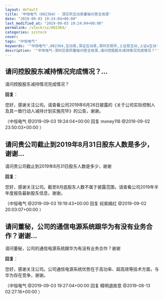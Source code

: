 ```yaml
---
layout: default
title: '中恒电气（002364）- 深交所互动易董秘问答全收录'
date: "2019-09-03 19:24:04+00:00"
last_modified_at: "2019-09-03 19:24:04+00:00"
permalink: /stock/sz/002364/
categories: szstock
cover: 
tags: "中恒电气"
keywords: '"中恒电气",002364,互动易,深证互动易,深圳交易所,上证易互动,上证e互动'
description: '"中恒电气-深圳交易所董秘问答全收录,请问控股股东减持情况完成情况？"'
---
```


## 请问控股股东减持情况完成情况？...

请问控股股东减持情况完成情况？

**回复**：

您好，感谢关注公司。请查看公司2019年6月26日披露的《关于公司实际控制人及其一致行动人减持计划实施完毕》的公告，谢谢。 

（中恒电气  @2019-09-03 19:24:04+00:00 回复 money118  @2019-09-02 23:50:03+00:00 ）

## 请问贵公司截止到2019年8月31日股东人数是多少，谢谢...

请问贵公司截止到2019年8月31日股东人数是多少，谢谢

**回复**：

您好，感谢关注公司。截至8月底股东人数不属于披露范围，请查看公司2019年半年度报告最新股东信息，谢谢。 

（中恒电气  @2019-09-03 19:19:43+00:00 回复 姹紫嫣红  @2019-09-02 20:03:07+00:00 ）

## 请问董秘，公司的通信电源系统跟华为有没有业务合作？谢谢...

请问董秘，公司的通信电源系统跟华为有没有业务合作？谢谢

**回复**：

您好，感谢关注公司。公司通信电源系统优势在于高功率、超高效等技术方面，与华为存在竞争，谢谢。 

（中恒电气  @2019-09-03 19:27:04+00:00 回复 精明退故意  @2019-08-13 02:27:16+00:00 ）

